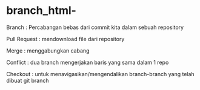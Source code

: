 # branch_html-
Branch : Percabangan bebas dari commit kita dalam sebuah repository

Pull Request : mendownload file dari repository

Merge : menggabungkan cabang

Conflict : dua branch mengerjakan baris yang sama dalam 1 repo

Checkout : untuk menavigasikan/mengendalikan branch-branch yang telah dibuat git branch
